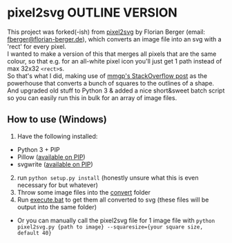 # pixel2svg OUTLINE VERSION

This project was forked(-ish) from [pixel2svg](https://florian-berger.de/en/software/pixel2svg/) by Florian Berger (email: fberger@florian-berger.de), which converts an image file into an svg with a 'rect' for every pixel.  
I wanted to make a version of this that merges all pixels that are the same colour, so that e.g. for an all-white pixel icon you'll just get 1 path instead of max 32x32 `<rect>`s.  
So that's what I did, making use of [mmgp's StackOverflow post](https://stackoverflow.com/a/13851341) as the powerhouse that converts a bunch of squares to the outlines of a shape.  
And upgraded old stuff to Python 3 & added a nice short&sweet batch script so you can easily run this in bulk for an array of image files.

## How to use (Windows)

1. Have the following installed:
  - Python 3 + PIP
  - Pillow ([available on PIP](https://pypi.org/project/Pillow/2.2.2/))
  - svgwrite ([available on PIP](https://pypi.org/project/svgwrite/))
2. run `python setup.py install` (honestly unsure what this is even necessary for but whatever)
3. Throw some image files into the [convert](./convert) folder
4. Run [execute.bat](./execute.bat) to get them all converted to svg (these files will be output into the same folder)
  - Or you can manually call the pixel2svg file for 1 image file with `python pixel2svg.py {path to image} --squaresize={your square size, default 40}`